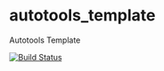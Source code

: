 autotools_template
==================

Autotools Template

[![Build Status](https://travis-ci.org/rafaeldelucena/autotools_template?branch=master)](https://travis-ci.org/rafaeldelucena/autotools_template)
